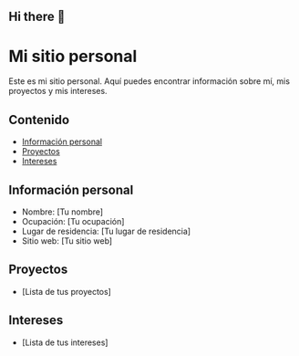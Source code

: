 ## Hi there 👋

# Mi sitio personal
Este es mi sitio personal. Aquí puedes encontrar información sobre mí, mis
proyectos y mis intereses.
## Contenido
* [Información personal](#información-personal)
* [Proyectos](#proyectos)
* [Intereses](#intereses)
## Información personal
* Nombre: [Tu nombre]
* Ocupación: [Tu ocupación]
* Lugar de residencia: [Tu lugar de residencia]
* Sitio web: [Tu sitio web]
## Proyectos
* [Lista de tus proyectos]
## Intereses
* [Lista de tus intereses]
